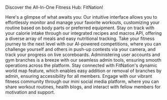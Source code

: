 Discover the All-In-One Fitness Hub: FitNation!

Here's a glimpse of what awaits you: Our intuitive interface allows you to effortlessly monitor and manage your favorite workouts, customizing your routine based on body parts or preferred equipment. Stay on track with your calorie intake through our integrated recipes and macros API, offering a diverse array of meals and easy nutritional tracking. Take your fitness journey to the next level with our AI-powered competitions, where you can challenge yourself and others in push-up contests via your camera, and track your progress on live scoreboards. Administering user accounts and gym branches is a breeze with our seamless admin tools, ensuring smooth operations across the platform. Stay connected with FitNation's dynamic world map feature, which enables easy addition or removal of branches by admin, ensuring accessibility for all members. Engage with our vibrant fitness community through our mini social media platform, where you can share workout routines, health blogs, and interact with fellow members for motivation and support.
